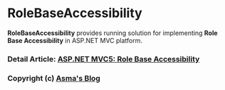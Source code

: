 # RoleBaseAccessibility
**RoleBaseAccessibility** provides running solution for implementing **Role Base Accessibility** in ASP.NET MVC platform.

### Detail Article: [ASP.NET MVC5: Role Base Accessibility](https://bit.ly/2DiFZAb)

### Copyright (c) [Asma's Blog](https://www.asmak9.com/)
